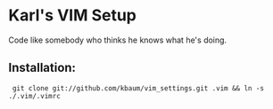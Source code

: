 Karl's VIM Setup
================

Code like somebody who thinks he knows what he's doing.

Installation:
-------------

`` 
git clone git://github.com/kbaum/vim_settings.git .vim && ln -s ./.vim/.vimrc
``

